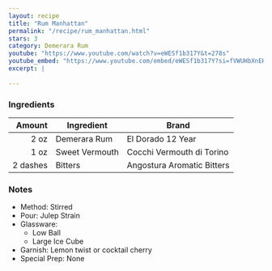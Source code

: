 ```yaml
---
layout: recipe
title: "Rum Manhattan"
permalink: "/recipe/rum_manhattan.html"
stars: 3
category: Demerara Rum
youtube: "https://www.youtube.com/watch?v=eWESf1b317Y&t=278s"
youtube_embed: "https://www.youtube.com/embed/eWESf1b317Y?si=fVWUHbXnEHzF820P"
excerpt: |
  
---
```


### Ingredients

| Amount   | Ingredient     | Brand                      |
| -------: | -------------- | -------------------------- |
|     2 oz | Demerara Rum   | El Dorado 12 Year          |
|     1 oz | Sweet Vermouth | Cocchi Vermouth di Torino  |
| 2 dashes | Bitters        | Angostura Aromatic Bitters |

### Notes

- Method: Stirred
- Pour: Julep Strain
- Glassware: 
    - Low Ball
    - Large Ice Cube 
- Garnish: Lemon twist or cocktail cherry
- Special Prep: None
